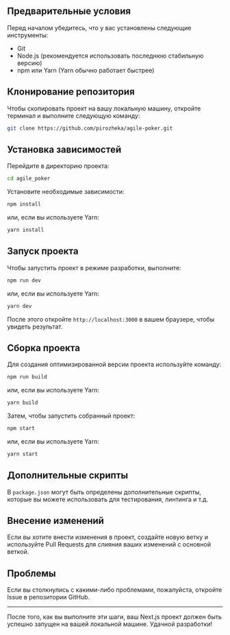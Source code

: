 
## Предварительные условия

Перед началом убедитесь, что у вас установлены следующие инструменты:

- Git
- Node.js (рекомендуется использовать последнюю стабильную версию)
- npm или Yarn (Yarn обычно работает быстрее)

## Клонирование репозитория

Чтобы скопировать проект на вашу локальную машину, откройте терминал и выполните следующую команду:

```bash
git clone https://github.com/pirozheka/agile-poker.git
```

## Установка зависимостей

Перейдите в директорию проекта:

```bash
cd agile_poker
```

Установите необходимые зависимости:

```bash
npm install
```

или, если вы используете Yarn:

```bash
yarn install
```

## Запуск проекта

Чтобы запустить проект в режиме разработки, выполните:

```bash
npm run dev
```

или, если вы используете Yarn:

```bash
yarn dev
```

После этого откройте `http://localhost:3000` в вашем браузере, чтобы увидеть результат.

## Сборка проекта

Для создания оптимизированной версии проекта используйте команду:

```bash
npm run build
```

или, если вы используете Yarn:

```bash
yarn build
```

Затем, чтобы запустить собранный проект:

```bash
npm start
```

или, если вы используете Yarn:

```bash
yarn start
```

## Дополнительные скрипты

В `package.json` могут быть определены дополнительные скрипты, которые вы можете использовать для тестирования, линтинга и т.д.

## Внесение изменений

Если вы хотите внести изменения в проект, создайте новую ветку и используйте Pull Requests для слияния ваших изменений с основной веткой.

## Проблемы

Если вы столкнулись с какими-либо проблемами, пожалуйста, откройте Issue в репозитории GitHub.

---

После того, как вы выполните эти шаги, ваш Next.js проект должен быть успешно запущен на вашей локальной машине. Удачной разработки!
